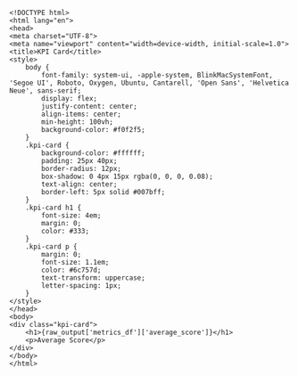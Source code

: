 
    <!DOCTYPE html>
    <html lang="en">
    <head>
    <meta charset="UTF-8">
    <meta name="viewport" content="width=device-width, initial-scale=1.0">
    <title>KPI Card</title>
    <style>
        body {
            font-family: system-ui, -apple-system, BlinkMacSystemFont, 'Segoe UI', Roboto, Oxygen, Ubuntu, Cantarell, 'Open Sans', 'Helvetica Neue', sans-serif;
            display: flex;
            justify-content: center;
            align-items: center;
            min-height: 100vh;
            background-color: #f0f2f5;
        }
        .kpi-card {
            background-color: #ffffff;
            padding: 25px 40px;
            border-radius: 12px;
            box-shadow: 0 4px 15px rgba(0, 0, 0, 0.08);
            text-align: center;
            border-left: 5px solid #007bff;
        }
        .kpi-card h1 {
            font-size: 4em;
            margin: 0;
            color: #333;
        }
        .kpi-card p {
            margin: 0;
            font-size: 1.1em;
            color: #6c757d;
            text-transform: uppercase;
            letter-spacing: 1px;
        }
    </style>
    </head>
    <body>
    <div class="kpi-card">
        <h1>{raw_output['metrics_df']['average_score']}</h1>
        <p>Average Score</p>
    </div>
    </body>
    </html>
    